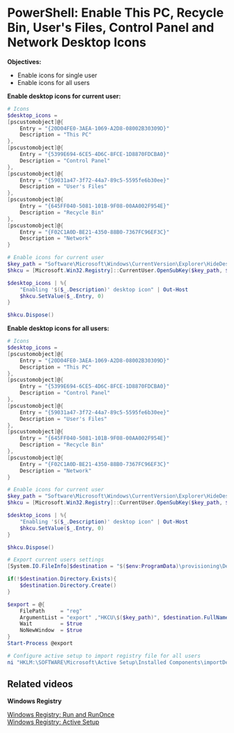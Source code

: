 # PowerShell: Enable This PC, Recycle Bin, User's Files, Control Panel and Network Desktop Icons

<b>Objectives:</b>

* Enable icons for single user
* Enable icons for all users

<b>Enable desktop icons for current user:</b>

```powershell
# Icons
$desktop_icons =
[pscustomobject]@{
    Entry = "{20D04FE0-3AEA-1069-A2D8-08002B30309D}"
    Description = "This PC"
},
[pscustomobject]@{
    Entry = "{5399E694-6CE5-4D6C-8FCE-1D8870FDCBA0}"
    Description = "Control Panel"
},
[pscustomobject]@{
    Entry = "{59031a47-3f72-44a7-89c5-5595fe6b30ee}"
    Description = "User's Files"
},
[pscustomobject]@{
    Entry = "{645FF040-5081-101B-9F08-00AA002F954E}"
    Description = "Recycle Bin"
},
[pscustomobject]@{
    Entry = "{F02C1A0D-BE21-4350-88B0-7367FC96EF3C}"
    Description = "Network"
}

# Enable icons for current user
$key_path = "Software\Microsoft\Windows\CurrentVersion\Explorer\HideDesktopIcons\NewStartPanel"
$hkcu = [Microsoft.Win32.Registry]::CurrentUser.OpenSubKey($key_path, $true)

$desktop_icons | %{
    "Enabling '$($_.Description)' desktop icon" | Out-Host
    $hkcu.SetValue($_.Entry, 0)
}

$hkcu.Dispose()
```

<b>Enable desktop icons for all users:</b>

```powershell
# Icons
$desktop_icons =
[pscustomobject]@{
    Entry = "{20D04FE0-3AEA-1069-A2D8-08002B30309D}"
    Description = "This PC"
},
[pscustomobject]@{
    Entry = "{5399E694-6CE5-4D6C-8FCE-1D8870FDCBA0}"
    Description = "Control Panel"
},
[pscustomobject]@{
    Entry = "{59031a47-3f72-44a7-89c5-5595fe6b30ee}"
    Description = "User's Files"
},
[pscustomobject]@{
    Entry = "{645FF040-5081-101B-9F08-00AA002F954E}"
    Description = "Recycle Bin"
},
[pscustomobject]@{
    Entry = "{F02C1A0D-BE21-4350-88B0-7367FC96EF3C}"
    Description = "Network"
}

# Enable icons for current user
$key_path = "Software\Microsoft\Windows\CurrentVersion\Explorer\HideDesktopIcons\NewStartPanel"
$hkcu = [Microsoft.Win32.Registry]::CurrentUser.OpenSubKey($key_path, $true)

$desktop_icons | %{
    "Enabling '$($_.Description)' desktop icon" | Out-Host
    $hkcu.SetValue($_.Entry, 0)
}

$hkcu.Dispose()

# Export current users settings
[System.IO.FileInfo]$destination = "$($env:ProgramData)\provisioning\Desktop_Icons.reg"

if(!$destination.Directory.Exists){
    $destination.Directory.Create()
}

$export = @{
    FilePath     = "reg"
    ArgumentList = "export" ,"HKCU\$($key_path)", $destination.FullName, "/y"
    Wait         = $true
    NoNewWindow  = $true
}
Start-Process @export

# Configure active setup to import registry file for all users
ni "HKLM:\SOFTWARE\Microsoft\Active Setup\Installed Components\importDesktopIcons" | New-ItemProperty -Name "StubPath" -Value ('reg import "{0}"' -f $destination.FullName)
```

## Related videos

<b>Windows Registry</b>

[Windows Registry: Run and RunOnce](https://youtu.be/zgFzCq5uEPw) <br />
[Windows Registry: Active Setup](https://youtu.be/HrVJ7wdvfmo)